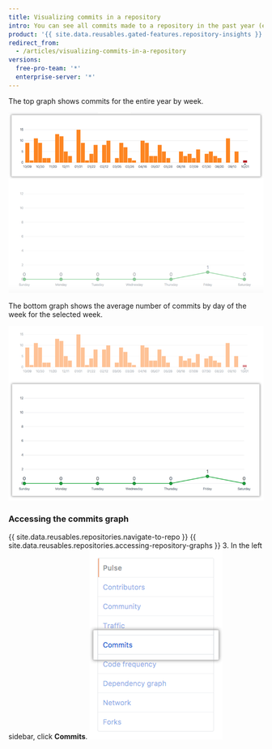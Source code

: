 ```yaml
---
title: Visualizing commits in a repository
intro: You can see all commits made to a repository in the past year (excluding merge commits) in the Commit graph.
product: '{{ site.data.reusables.gated-features.repository-insights }}'
redirect_from:
  - /articles/visualizing-commits-in-a-repository
versions:
  free-pro-team: '*'
  enterprise-server: '*'
---
```


The top graph shows commits for the entire year by week.

![Repository commit year graph](/assets/images/help/graphs/repo_commit_activity_year_graph.png)

The bottom graph shows the average number of commits by day of the week for the selected week.

![Repository commit week graph](/assets/images/help/graphs/repo_commit_activity_week_graph.png)

### Accessing the commits graph

{{ site.data.reusables.repositories.navigate-to-repo }}
{{ site.data.reusables.repositories.accessing-repository-graphs }}
3. In the left sidebar, click **Commits**. ![Commits tab](/assets/images/help/graphs/commits_tab.png)
